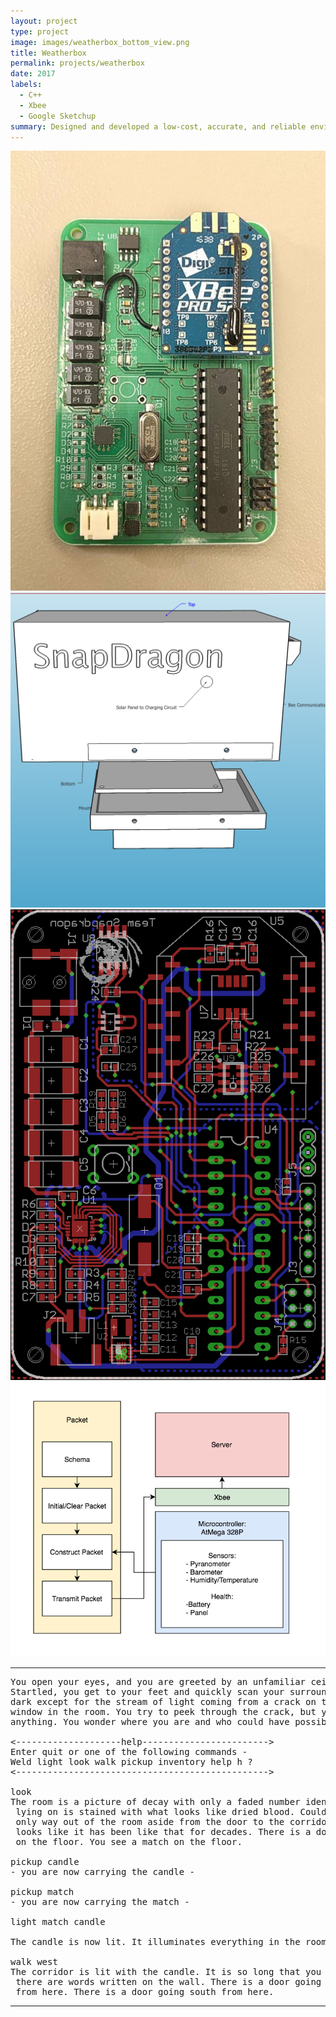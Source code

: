 ```yaml
---
layout: project
type: project
image: images/weatherbox_bottom_view.png
title: Weatherbox
permalink: projects/weatherbox
date: 2017
labels:
  - C++
  - Xbee
  - Google Sketchup
summary: Designed and developed a low-cost, accurate, and reliable environmental sensor module.
---
```

<div class="ui small rounded images">
  <img class="ui image" src="../images/scel_xbee.jpg">
  <img class="ui image" src="../images/weatherbox_width_view.png">
  <img class="ui image" src="../images/team_snapdragon_board.png">
   <img class="ui image" src="../images/software_diagram.png">
</div>

<hr>

<pre>
You open your eyes, and you are greeted by an unfamiliar ceiling.
Startled, you get to your feet and quickly scan your surroundings. It's
dark except for the stream of light coming from a crack on the only boarded
window in the room. You try to peek through the crack, but you cannot see
anything. You wonder where you are and who could have possibly brought you here.

<--------------------help------------------------>
Enter quit or one of the following commands -
Weld light look walk pickup inventory help h ?
<------------------------------------------------>

look
The room is a picture of decay with only a faded number identifying it as room-4. The bed you were
 lying on is stained with what looks like dried blood. Could it be your blood? No - it is not. The
 only way out of the room aside from the door to the corridor is a window that is boarded shut. It
 looks like it has been like that for decades. There is a door going west from here. You see a candle
 on the floor. You see a match on the floor.

pickup candle
- you are now carrying the candle -

pickup match
- you are now carrying the match -

light match candle

The candle is now lit. It illuminates everything in the room.

walk west
The corridor is lit with the candle. It is so long that you cannot see to the end. You notice that
 there are words written on the wall. There is a door going east from here. There is a way going north
 from here. There is a door going south from here.
</pre>

<hr>



